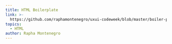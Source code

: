 ```yaml
---
title: HTML Boilerplate
link: >-
  https://github.com/raphamontenegro/uxui-codeweek/blob/master/boiler-plates/index.html
topics:
  - HTML
author: Rapha Montenegro
---
```


